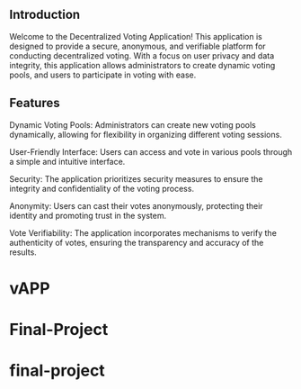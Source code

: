 ## Introduction

Welcome to the Decentralized Voting Application! This application is designed to provide a secure, anonymous, and verifiable platform for conducting decentralized voting. With a focus on user privacy and data integrity, this application allows administrators to create dynamic voting pools, and users to participate in voting with ease.

## Features

Dynamic Voting Pools: Administrators can create new voting pools dynamically, allowing for flexibility in organizing different voting sessions.

User-Friendly Interface: Users can access and vote in various pools through a simple and intuitive interface.

Security: The application prioritizes security measures to ensure the integrity and confidentiality of the voting process.

Anonymity: Users can cast their votes anonymously, protecting their identity and promoting trust in the system.

Vote Verifiability: The application incorporates mechanisms to verify the authenticity of votes, ensuring the transparency and accuracy of the results.
# vAPP
# Final-Project
# final-project
